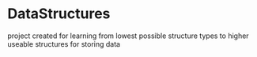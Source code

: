 # DataStructures
 project created for learning from lowest possible structure types to higher useable structures for storing data
